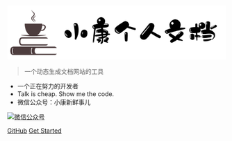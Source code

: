 ![logo](document.png)
> 一个动态生成文档网站的工具

* 一个正在努力的开发者
*  Talk is cheap. Show me the code. 
* 微信公众号：小康新鲜事儿

[![微信公众号](https://camo.githubusercontent.com/663884d23a8e51a733d1fbb435f263f9a9aab648/68747470733a2f2f696d672e736869656c64732e696f2f62616467652f2545352542452541452545342542462541312d2545352538352541432545342542432539372545352538462542372d627269676874677265656e)](http://www.xiaokang.cool/static/images/gzh.jpg)

[GitHub](https://github.com/xiaokangxxs/Markdown/)
[Get Started](README)

